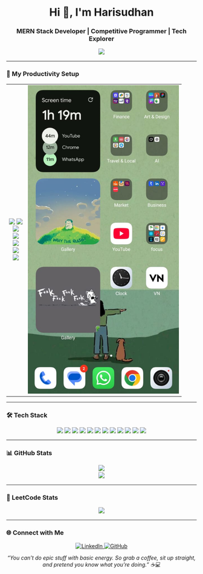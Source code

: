<h1 align="center">Hi 👋, I'm Harisudhan</h1>
<h3 align="center">MERN Stack Developer | Competitive Programmer | Tech Explorer</h3>

<p align="center">
  <img src="https://readme-typing-svg.herokuapp.com?font=Fira+Code&size=22&pause=1000&color=00FFFF&center=true&vCenter=true&width=435&lines=Full+Stack+Developer;C%2B%2B+%7C+Java+%7C+SQL+%7C+DSA;React+%7C+MongoDB+%7C+Express+%7C+TailwindCSS;Problem+Solver+%7C+Lifelong+Learner" />
</p>

---

### 🧩 My Productivity Setup

<table align="center">
  <tr>
    <td align="center">
      <!-- Previous GIFs -->
       <img src="https://media.giphy.com/media/v1.Y2lkPTc5MGI3NjExeDRlNGljcno1YjY1dDc1ZWFudmlscnM0anR3OWc2bXg2bnJsNWFjZSZlcD12MV9naWZzX3NlYXJjaCZjdD1n/a5viI92PAF89q/giphy.gif" width="200"/>
      <img src="https://media.giphy.com/media/v1.Y2lkPTc5MGI3NjExdXhuZzZkZ3Zya3hxaGJvZXRodW1oZGN0OGUwc285NjdtOGE0cjE2MCZlcD12MV9naWZzX3NlYXJjaCZjdD1n/CTX0ivSQbI78A/giphy.gif" width="200"/><br>
      <img src="https://media.giphy.com/media/UUNlWv7pmr516/giphy.gif" width="200"/><br>
      <img src="https://media.giphy.com/media/v1.Y2lkPTc5MGI3NjExZTlyb3g1MWFoejZxcXl3OTMyMXZ2cWYzZTAxMW9uOTliOXMzdzdmaSZlcD12MV9naWZzX3NlYXJjaCZjdD1n/pGVrRLHRzoRcQ/giphy.gif" width="200"/><br>
      <img src="https://media.giphy.com/media/v1.Y2lkPTc5MGI3NjExeHM4ZWE4YXM1aWEwbWpyM2h5eWw0czNlOXg3NGZ1Z3Nna3g3c2lxcyZlcD12MV9naWZzX3NlYXJjaCZjdD1n/VXJWhaO7afRe/giphy.gif" width="200"/><br>
      <img src="https://media.giphy.com/media/v1.Y2lkPTc5MGI3NjExNHJ4N2Y1bDN4czBtOWZva3J5ZXN3c2xrd2JmanFja3JldzA4a3pqNyZlcD12MV9naWZzX3NlYXJjaCZjdD1n/pUp9Nb1czvHMY/giphy.gif" width="200"/><br>
      <img src="https://media.giphy.com/media/v1.Y2lkPTc5MGI3NjExa3FtczB2dXdtZW1nbzR1Y3RtNjVsOHNmNzRkb3FraGRsOHZoOG1heSZlcD12MV9naWZzX3NlYXJjaCZjdD1n/q217GUnfKAmJlFcjBX/giphy.gif" width="200"/><br>
    </td>
    <td align="center">
      <img src="mobile.jpg" alt="Mobile Setup" width="400"/>
    </td>
  </tr>
</table>




---

### 🛠️ Tech Stack

<p align="center">
  <img src="https://cdn.jsdelivr.net/gh/devicons/devicon/icons/cplusplus/cplusplus-original.svg" width="40" />
  <img src="https://cdn.jsdelivr.net/gh/devicons/devicon/icons/java/java-original.svg" width="40" />
  <img src="https://cdn.jsdelivr.net/gh/devicons/devicon/icons/javascript/javascript-original.svg" width="40" />
  <img src="https://cdn.jsdelivr.net/gh/devicons/devicon/icons/react/react-original.svg" width="40" />
  <img src="https://cdn.jsdelivr.net/gh/devicons/devicon/icons/express/express-original.svg" width="40" />
  <img src="https://cdn.jsdelivr.net/gh/devicons/devicon/icons/mongodb/mongodb-original.svg" width="40" />
  <img src="https://cdn.jsdelivr.net/gh/devicons/devicon/icons/html5/html5-original.svg" width="40" />
  <img src="https://cdn.jsdelivr.net/gh/devicons/devicon/icons/css3/css3-original.svg" width="40" />
  <img src="https://cdn.jsdelivr.net/gh/devicons/devicon/icons/tailwindcss/tailwindcss-plain.svg" width="40" />
  <img src="https://cdn.jsdelivr.net/gh/devicons/devicon/icons/github/github-original.svg" width="40" />
  <img src="https://cdn.jsdelivr.net/gh/devicons/devicon/icons/vscode/vscode-original.svg" width="40" />
  <img src="https://cdn.jsdelivr.net/gh/devicons/devicon/icons/mysql/mysql-original.svg" width="40" />
</p>

---

### 📊 GitHub Stats

<p align="center">
  <img src="https://github-readme-stats.vercel.app/api?username=harisudhan8&show_icons=true&theme=tokyonight" />
  <br />
  <img src="https://github-readme-streak-stats.herokuapp.com?user=harisudhan8&theme=tokyonight" />
</p>

---

### 🧠 LeetCode Stats

<p align="center">
  <img src="https://leetcard.jacoblin.cool/harisudhan_008?theme=dark&font=baloo&extension=activity" />
</p>

---

### 🌐 Connect with Me

<p align="center">
  <a href="https://www.linkedin.com/in/hari-sudhan-234052256/" target="_blank">
    <img alt="LinkedIn" src="https://img.shields.io/badge/LinkedIn-blue?style=flat-square&logo=linkedin" />
  </a>
  <a href="https://github.com/harisudhan8" target="_blank">
    <img alt="GitHub" src="https://img.shields.io/badge/GitHub-black?style=flat-square&logo=github" />
  </a>
</p>

<p align="center"><em>“You can’t do epic stuff with basic energy. So grab a coffee, sit up straight, and pretend you know what you’re doing.” ☕💻</em></p>

